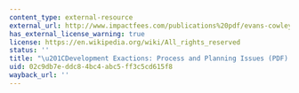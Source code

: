 ```yaml
---
content_type: external-resource
external_url: http://www.impactfees.com/publications%20pdf/evans-cowley-planning.pdf
has_external_license_warning: true
license: https://en.wikipedia.org/wiki/All_rights_reserved
status: ''
title: "\u201CDevelopment Exactions: Process and Planning Issues (PDF).\u201D"
uid: 02c9db7e-ddc8-4bc4-abc5-ff3c5cd615f8
wayback_url: ''
---
```

